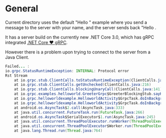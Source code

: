 # General

Current directory uses the default "Hello <X>" example where you send a message to the server with your name, and the server sends back "Hello <name you send>.

It has a server build on the currently new .NET Core 3.0, which has gRPC integrated [.NET Core ❤ gRPC](https://grpc.io/blog/grpc-on-dotnetcore/).  

However there is a problem upon trying to connect to the server from a Java Client.

```java
Failed... : 
io.grpc.StatusRuntimeException: INTERNAL: Protocol error
Rst Stream
	at io.grpc.stub.ClientCalls.toStatusRuntimeException(ClientCalls.java:235)
	at io.grpc.stub.ClientCalls.getUnchecked(ClientCalls.java:216)
	at io.grpc.stub.ClientCalls.blockingUnaryCall(ClientCalls.java:141)
	at io.grpc.examples.helloworld.GreeterGrpc$GreeterBlockingStub.sayHello(GreeterGrpc.java:228)
	at io.grpc.helloworldexample.HelloworldActivity$GrpcTask.doInBackground(HelloworldActivity.java:90)
	at io.grpc.helloworldexample.HelloworldActivity$GrpcTask.doInBackground(HelloworldActivity.java:72)
	at android.os.AsyncTask$2.call(AsyncTask.java:333)
	at java.util.concurrent.FutureTask.run(FutureTask.java:266)
	at android.os.AsyncTask$SerialExecutor$1.run(AsyncTask.java:245)
	at java.util.concurrent.ThreadPoolExecutor.runWorker(ThreadPoolExecutor.java:1167)
	at java.util.concurrent.ThreadPoolExecutor$Worker.run(ThreadPoolExecutor.java:641)
	at java.lang.Thread.run(Thread.java:764)

```

